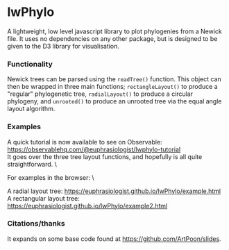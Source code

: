 # lwPhylo

A lightweight, low level javascript library to plot phylogenies from a Newick file. It uses no dependencies on any other package, but is designed to be given to the D3 library for visualisation.

### Functionality

Newick trees can be parsed using the `readTree()` function. This object can then be wrapped in three main functions; `rectangleLayout()` to produce a "regular" phylogenetic tree, `radialLayout()` to produce a circular phylogeny, and `unrooted()` to produce an unrooted tree via the equal angle layout algorithm.

### Examples

A quick tutorial is now available to see on Observable: https://observablehq.com/@euphrasiologist/lwphylo-tutorial \
It goes over the three tree layout functions, and hopefully is all quite straightforward. \

For examples in the browser: \ 

A radial layout tree: https://euphrasiologist.github.io/lwPhylo/example.html \
A rectangular layout tree: https://euphrasiologist.github.io/lwPhylo/example2.html

### Citations/thanks

It expands on some base code found at https://github.com/ArtPoon/slides.
